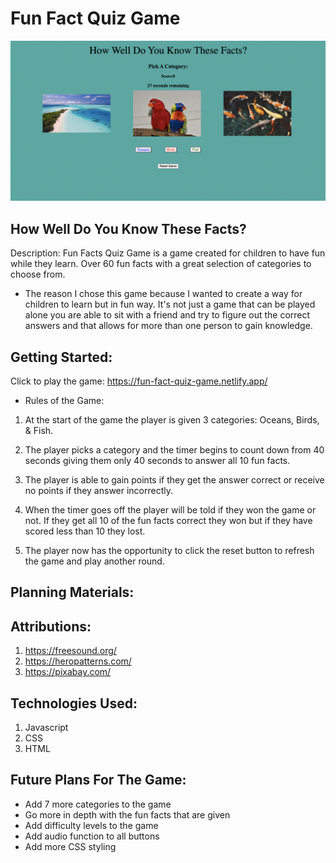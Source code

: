 # Fun Fact Quiz Game
![photograph of fun fact quiz game with 3 categories which includes oceans, birds, and fish](<js/images/fun quiz game.png>)
## How Well Do You Know These Facts?
Description: Fun Facts Quiz Game is a game created for children to have fun while they learn. Over 60 fun facts with a great selection of categories to choose from. 

* The reason I chose this game because I wanted to create a way for children to learn but in fun way. It's not just a game that can be played alone you are able to sit with a friend and try to figure out the correct answers and that allows for more than one person to gain knowledge.

## Getting Started:
Click to play the game: https://fun-fact-quiz-game.netlify.app/
 
 * Rules of the Game:

 1. At the start of the game the player is given 3 categories: Oceans, Birds, & Fish.

2. The player picks a category and the timer begins to count down from 40 seconds giving them only 40 seconds to answer all 10 fun facts.

3. The player is able to gain points if they get the answer correct or receive no points if they answer incorrectly. 

4. When the timer goes off the player  will be told if they won the game or not. If they get all 10 of the fun facts correct they won but if they have scored less than 10 they lost.

4. The player now has the opportunity to click the reset button to refresh the game and play another round.

## Planning Materials: 

## Attributions: 
1. https://freesound.org/
2. https://heropatterns.com/
3. https://pixabay.com/

## Technologies Used: 
1. Javascript
2. CSS
3. HTML

## Future Plans For The Game:
- Add 7 more categories to the game
- Go more in depth with the fun facts that are given
- Add difficulty levels to the game
- Add audio function to all buttons
- Add more CSS styling
